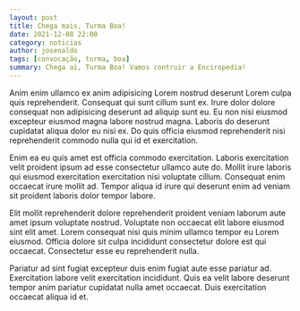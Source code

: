 ```yaml
---
layout: post
title: Chega mais, Turma Boa!
date: 2021-12-08 22:00
category: noticias
author: josenaldo
tags: [convocação, turma, boa]
summary: Chega aí, Turma Boa! Vamos contruir a Enciropedia!
---
```

Anim enim ullamco ex anim adipisicing Lorem nostrud deserunt Lorem culpa quis reprehenderit. Consequat qui sunt cillum sunt ex. Irure dolor dolore consequat non adipisicing deserunt ad aliquip sunt eu. Eu non nisi eiusmod excepteur eiusmod magna labore nostrud magna. Laboris do deserunt cupidatat aliqua dolor eu nisi ex. Do quis officia eiusmod reprehenderit nisi reprehenderit commodo nulla qui id et exercitation.

<!-- more -->

Enim ea eu quis amet est officia commodo exercitation. Laboris exercitation velit proident ipsum ad esse consectetur ullamco aute do. Mollit irure laboris qui eiusmod exercitation exercitation nisi voluptate cillum. Consequat enim occaecat irure mollit ad. Tempor aliqua id irure qui deserunt enim ad veniam sit proident laboris dolor tempor labore.

Elit mollit reprehenderit dolore reprehenderit proident veniam laborum aute amet ipsum voluptate nostrud. Voluptate non occaecat elit labore eiusmod sint elit amet. Lorem consequat nisi quis minim ullamco tempor eu Lorem eiusmod. Officia dolore sit culpa incididunt consectetur dolore est qui occaecat. Consectetur esse eu reprehenderit nulla.

Pariatur ad sint fugiat excepteur duis enim fugiat aute esse pariatur ad. Exercitation labore velit exercitation incididunt. Quis ea velit labore deserunt tempor anim pariatur cupidatat nulla amet occaecat. Duis exercitation occaecat aliqua id et.